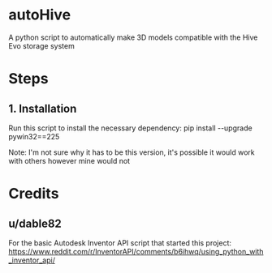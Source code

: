 # autoHive
 A python script to automatically make 3D models compatible with the Hive Evo storage system

# Steps
## 1. Installation
Run this script to install the necessary dependency:
    pip install --upgrade pywin32==225

Note: I'm not sure why it has to be this version, it's possible it would work with others however mine would not

# Credits
## u/dable82 
For the basic Autodesk Inventor API script that started this project:
https://www.reddit.com/r/InventorAPI/comments/b6ihwq/using_python_with_inventor_api/


